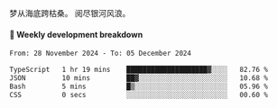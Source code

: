 梦从海底跨枯桑。
阅尽银河风浪。


#### 📝 Weekly development breakdown

<!--START_SECTION:waka-->

```txt
From: 28 November 2024 - To: 05 December 2024

TypeScript   1 hr 19 mins    ████████████████████▓░░░░   82.76 %
JSON         10 mins         ██▓░░░░░░░░░░░░░░░░░░░░░░   10.68 %
Bash         5 mins          █▒░░░░░░░░░░░░░░░░░░░░░░░   05.96 %
CSS          0 secs          ░░░░░░░░░░░░░░░░░░░░░░░░░   00.60 %
```

<!--END_SECTION:waka-->



